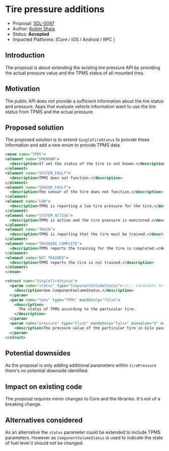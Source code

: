 # Tire pressure additions

* Proposal: [SDL-0097](0097-tire-pressure-additions.md)
* Author: [Kujtim Shala](https://github.com/kshala-ford)
* Status: **Accepted**
* Impacted Platforms: [Core / iOS / Android / RPC ]

## Introduction

The proposal is about extending the existing tire pressure API by providing the actual pressure value and the TPMS status of all mounted tires.

## Motivation

The public API does not provide a sufficient information about the tire status and pressure. Apps that evaluate vehicle information want to use the tire status from TPMS and the actual pressure. 

## Proposed solution

The proposed solution is to extend `SingleTireStatus` to provide these information and add a new enum to provide TPMS data.

```xml
<enum name="TPMS">
<element name="UNKNOWN">
  <description>If set the status of the tire is not known.</description>
</element>
<element name="SYSTEM_FAULT">
  <description>TPMS does not function.</description>
</element>
<element name="SENSOR_FAULT">
  <description>The sensor of the tire does not function.</description>
</element>
<element name="LOW">
  <description>TPMS is reporting a low tire pressure for the tire.</description>
</element>
<element name="SYSTEM_ACTIVE">
  <description>TPMS is active and the tire pressure is monitored.</description>
</element>
<element name="TRAIN">
  <description>TPMS is reporting that the tire must be trained.</description>
</element>
<element name="TRAINING_COMPLETE">
  <description>TPMS reports the training for the tire is completed.</description>
</element>
<element name="NOT_TRAINED">
  <description>TPMS reports the tire is not trained.</description>
</element>
</enum>

<struct name="SingleTireStatus">
  <param name="status" type="ComponentVolumeStatus"> <!-- Candidate to be deprecated -->
    <description>See ComponentVolumeStatus.</description>
  </param>
  <param name="tpms" type="TPMS" mandatory="false">
    <description>
      The status of TPMS according to the particular tire.
    </description>
  </param>
  <param name="pressure" type="Float" mandatory="false" minvalue="0" maxvalue="2000">
    <description>The pressure value of the particular tire in kilo pascal.</description>
  </param>
</struct>
```

## Potential downsides

As the proposal is only adding additional parameters within `tirePressure` there's no potential downside identified.

## Impact on existing code

The proposal requires minor changes to Core and the libraries. It's not of a breaking change.

## Alternatives considered

As an alternative the `status` parameter could be extended to include TPMS parameters. However as `ComponentVolumeStatus` is used to indicate the state of fuel level it should not be changed.
